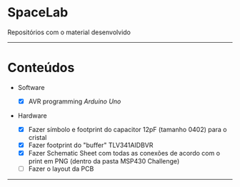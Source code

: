 # SpaceLab
 Repositórios com o material desenvolvido
 
 ---
 
 # Conteúdos
 
  * Software
  
    - [x] AVR programming *Arduino Uno*
    
  * Hardware
  
     - [x] Fazer símbolo e footprint do capacitor 12pF (tamanho 0402) para o cristal
     - [x]	Fazer footprint do "buffer" TLV341AIDBVR
     - [x]	Fazer Schematic Sheet com todas as conexões de acordo com o print em PNG (dentro da pasta MSP430 Challenge)
     - [ ]	Fazer  o layout da PCB 
   
---
  
  
